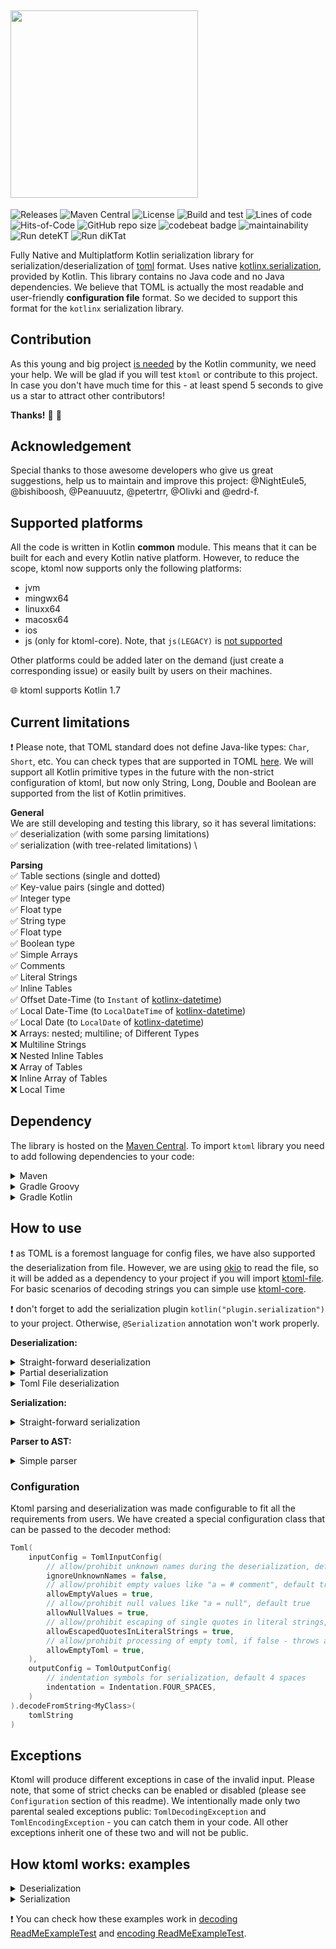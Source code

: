 ## <img src="/ktoml.png" width="300px"/>

![Releases](https://img.shields.io/github/v/release/akuleshov7/ktoml)
![Maven Central](https://img.shields.io/maven-central/v/com.akuleshov7/ktoml-core)
![License](https://img.shields.io/github/license/akuleshov7/ktoml)
![Build and test](https://github.com/akuleshov7/ktoml/actions/workflows/build_and_test.yml/badge.svg?branch=main)
![Lines of code](https://img.shields.io/tokei/lines/github/akuleshov7/ktoml)
![Hits-of-Code](https://hitsofcode.com/github/akuleshov7/ktoml?branch=main)
![GitHub repo size](https://img.shields.io/github/repo-size/akuleshov7/ktoml)
![codebeat badge](https://codebeat.co/badges/0518ea49-71ed-4bfd-8dd3-62da7034eebd)
![maintainability](https://api.codeclimate.com/v1/badges/c75d2d6b0d44cea7aefe/maintainability)
![Run deteKT](https://github.com/akuleshov7/ktoml/actions/workflows/detekt.yml/badge.svg?branch=main)
![Run diKTat](https://github.com/akuleshov7/ktoml/actions/workflows/diktat.yml/badge.svg?branch=main)

Fully Native and Multiplatform Kotlin serialization library for serialization/deserialization of [toml](https://toml.io/en/) format.
Uses native [kotlinx.serialization](https://github.com/Kotlin/kotlinx.serialization), provided by Kotlin. This library contains no Java code and no Java dependencies.
We believe that TOML is actually the most readable and user-friendly **configuration file** format.
So we decided to support this format for the `kotlinx` serialization library.

## Contribution
As this young and big project [is needed](https://github.com/Kotlin/kotlinx.serialization/issues/1092) by the Kotlin community, we need your help.
We will be glad if you will test `ktoml` or contribute to this project.
In case you don't have much time for this - at least spend 5 seconds to give us a star to attract other contributors!

**Thanks!** :pray: :partying_face:

## Acknowledgement
Special thanks to those awesome developers who give us great suggestions, help us to maintain and improve this project:
@NightEule5, @bishiboosh, @Peanuuutz, @petertrr, @Olivki and @edrd-f.

## Supported platforms
All the code is written in Kotlin **common** module. This means that it can be built for each and every Kotlin native platform.
However, to reduce the scope, ktoml now supports only the following platforms:
- jvm
- mingwx64
- linuxx64
- macosx64
- ios
- js (only for ktoml-core). Note, that `js(LEGACY)` is [not supported](https://github.com/Kotlin/kotlinx.serialization/issues/1448)

Other platforms could be added later on the demand (just create a corresponding issue) or easily built by users on their machines.

:globe_with_meridians: ktoml supports Kotlin 1.7

## Current limitations
:heavy_exclamation_mark: Please note, that TOML standard does not define Java-like types: `Char`, `Short`, etc.
You can check types that are supported in TOML [here](https://toml.io/en/v1.0.0#string).
We will support all Kotlin primitive types in the future with the non-strict configuration of ktoml, but now
only String, Long, Double and Boolean are supported from the list of Kotlin primitives.

**General** \
We are still developing and testing this library, so it has several limitations: \
:white_check_mark: deserialization (with some parsing limitations) \
:white_check_mark: serialization (with tree-related limitations) \

**Parsing** \
:white_check_mark: Table sections (single and dotted) \
:white_check_mark: Key-value pairs (single and dotted) \
:white_check_mark: Integer type \
:white_check_mark: Float type \
:white_check_mark: String type \
:white_check_mark: Float type \
:white_check_mark: Boolean type \
:white_check_mark: Simple Arrays \
:white_check_mark: Comments \
:white_check_mark: Literal Strings \
:white_check_mark: Inline Tables \
:white_check_mark: Offset Date-Time (to `Instant` of [kotlinx-datetime](https://github.com/Kotlin/kotlinx-datetime)) \
:white_check_mark: Local Date-Time (to `LocalDateTime` of [kotlinx-datetime](https://github.com/Kotlin/kotlinx-datetime)) \
:white_check_mark: Local Date (to `LocalDate` of [kotlinx-datetime](https://github.com/Kotlin/kotlinx-datetime)) \
:x: Arrays: nested; multiline; of Different Types \
:x: Multiline Strings \
:x: Nested Inline Tables \
:x: Array of Tables \
:x: Inline Array of Tables \
:x: Local Time

## Dependency
The library is hosted on the [Maven Central](https://search.maven.org/artifact/com.akuleshov7/ktoml-core).
To import `ktoml` library you need to add following dependencies to your code:
<details>
<summary>Maven</summary>

```pom
<dependency>
  <groupId>com.akuleshov7</groupId>
  <artifactId>ktoml-core</artifactId>
  <version>0.3.0</version>
</dependency>
<dependency>
  <groupId>com.akuleshov7</groupId>
  <artifactId>ktoml-file</artifactId>
  <version>0.3.0</version>
</dependency>
```
</details>

<details>
<summary>Gradle Groovy</summary>

```groovy
implementation 'com.akuleshov7:ktoml-core:0.3.0'
implementation 'com.akuleshov7:ktoml-file:0.3.0'
```
</details>

<details>
<summary>Gradle Kotlin</summary>

```kotlin
implementation("com.akuleshov7:ktoml-core:0.3.0")
implementation("com.akuleshov7:ktoml-file:0.3.0")
```
</details>

## How to use
:heavy_exclamation_mark: as TOML is a foremost language for config files, we have also supported the deserialization from file.
However, we are using [okio](https://github.com/square/okio) to read the file, so it will be added as a dependency to your
project if you will import [ktoml-file](https://search.maven.org/artifact/com.akuleshov7/ktoml-file).
For basic scenarios of decoding strings you can simple use [ktoml-core](https://search.maven.org/artifact/com.akuleshov7/ktoml-core).

:heavy_exclamation_mark: don't forget to add the serialization plugin `kotlin("plugin.serialization")` to your project.
Otherwise, `@Serialization` annotation won't work properly.

**Deserialization:**
<details>
<summary>Straight-forward deserialization</summary>

```kotlin
// add extensions from 'kotlinx' lib to your project:
import kotlinx.serialization.decodeFromString
import kotlinx.serialization.serializer
// add com.akuleshov7:ktoml-core to your project:
import com.akuleshov7.ktoml.deserialize

@Serializable
data class MyClass(/* your fields */)

// to deserialize toml input in a string format (separated by newlines '\n')
// no need to provide serializer() explicitly if you will use extension method from
// <kotlinx.serialization.decodeFromString>
val resultFromString = Toml.decodeFromString<MyClass>(/* string with a toml input */)
val resultFromList = Toml.decodeFromString<MyClass>(serializer(), /* list with lines of strings with a toml input */)
```
</details>

<details>
<summary>Partial deserialization</summary>

Partial Deserialization can be useful when you would like to deserialize only **one single** table and you do not want
to reproduce whole object structure in your code.

```kotlin
// If you need to deserialize only some part of the toml - provide the full name of the toml table. 
// The deserializer will work only with this table and it's children.
// For example if you have the following toml, but you want only to decode [c.d.e.f] table: 
// [a]
//   b = 1
// [c.d.e.f]
//   d = "5"

val result = Toml.partiallyDecodeFromString<MyClassOnlyForTable>(serializer(), /* string with a toml input */, "c.d.e.f")
val result = Toml.partiallyDecodeFromString<MyClassOnlyForTable>(serializer(), /* list with toml strings */, "c.d.e.f")
```
</details>

<details>
<summary>Toml File deserialization</summary>

```kotlin
// add com.akuleshov7:ktoml-file to your project
import com.akuleshov7.ktoml.file

val resultFromString = TomlFileReader.decodeFromFile<MyClass>(serializer(), /* file path to toml file */)
val resultFromList = TomlFileReader.partiallyDecodeFromFile<MyClass>(serializer(),  /* file path to toml file */, /* table name */)
```
</details>

**Serialization:**
<details>
<summary>Straight-forward serialization</summary>
TBD
</details>

**Parser to AST:**
<details>
<summary>Simple parser</summary>

```kotlin
import com.akuleshov7.ktoml.parsers.TomlParser
import com.akuleshov7.ktoml.TomlConfig
/* ========= */
var tomlAST = TomlParser(TomlInputConfig()).parseStringsToTomlTree(/* list with toml strings */)
tomlAST = TomlParser(TomlInputConfig()).parseString(/* the string that you want to parse */)
tomlAST.prettyPrint()
```
</details>

### Configuration
Ktoml parsing and deserialization was made configurable to fit all the requirements from users. We have created a
special configuration class that can be passed to the decoder method:

```kotlin
Toml(
    inputConfig = TomlInputConfig(
        // allow/prohibit unknown names during the deserialization, default false
        ignoreUnknownNames = false,
        // allow/prohibit empty values like "a = # comment", default true
        allowEmptyValues = true,
        // allow/prohibit null values like "a = null", default true
        allowNullValues = true,
        // allow/prohibit escaping of single quotes in literal strings, default true
        allowEscapedQuotesInLiteralStrings = true,
        // allow/prohibit processing of empty toml, if false - throws an InternalDecodingException exception, default is true
        allowEmptyToml = true,
    ),
    outputConfig = TomlOutputConfig(
        // indentation symbols for serialization, default 4 spaces
        indentation = Indentation.FOUR_SPACES,
    )
).decodeFromString<MyClass>(
    tomlString
)
```

## Exceptions
Ktoml will produce different exceptions in case of the invalid input. Please note, that some of strict checks can be enabled or disabled (please see
`Configuration` section of this readme). We intentionally made only two parental sealed exceptions public:
`TomlDecodingException` and `TomlEncodingException` - you can catch them in your code. All other exceptions inherit one of these two and will not be public.

## How ktoml works: examples

<details>
<summary>Deserialization</summary>
This tool natively deserializes toml expressions using native Kotlin compiler plug-in and [kotlinx.serialization](https://github.com/Kotlin/kotlinx.serialization/blob/master/docs/serialization-guide.md). \

The following example:
```toml
someBooleanProperty = true
# inline tables in gradle 'libs.versions.toml' notation
gradle-libs-like-property = { id = "org.jetbrains.kotlin.jvm", version.ref = "kotlin" }

[table1]
# it can be null or nil, but don't forget to mark it with '?' in the codes
# keep in mind, that null is prohibited by TOML spec, but it is very important in Kotlin
# see allowNullValues for a more strict enforcement of the TOML spec
property1 = null
property2 = 6
# check property3 in Table1 below. As it has the default value, it is not required and can be not provided 
 
[table2]
someNumber = 5
   [table2."akuleshov7.com"]
       name = 'this is a "literal" string'
       # empty lists are also supported
       configurationList = ["a",  "b",  "c", null]

# such redeclaration of table2
# is prohibited in toml specification;
# but ktoml is allowing it in non-strict mode: 
[table2]       
otherNumber = 5.56

```

can be deserialized to `MyClass`:
```kotlin
@Serializable
data class MyClass(
    val someBooleanProperty: Boolean,
    val table1: Table1,
    val table2: Table2,
   @SerialName("gradle-libs-like-property")
   val kotlinJvm: GradlePlugin
)

@Serializable
data class Table1(
    // nullable values, from toml you can pass null/nil/empty value to this kind of a field
    val property1: Long?,
    // please note, that according to the specification of toml integer values should be represented with Long
    val property2: Long,
    // no need to pass this value as it has the default value and is NOT REQUIRED
    val property3: Long = 5
)

@Serializable
data class Table2(
    val someNumber: Long,
    @SerialName("akuleshov7.com")
    val inlineTable: InlineTable,
    val otherNumber: Double
)

@Serializable
data class GradlePlugin(val id: String, val version: Version)

@Serializable
data class Version(val ref: String)

```

with the following code:
```kotlin
Toml.decodeFromString<MyClass>(/* your toml string */)
```

Translation of the example above to json-terminology:

```json
{
  "someBooleanProperty": true,
  "table1": {
    "property1": 5,
    "property2": 5
  },
  "table2": {
    "someNumber": 5,
    "akuleshov7.com": {
      "name": "my name",
      "configurationList": [
        "a",
        "b",
        "c"
      ],
      "otherNumber": 5.56
    }
  },
  "gradle-libs-like-property": {
    "id": "org.jetbrains.kotlin.jvm",
    "version": {
      "ref": "kotlin"
    }
  }
}
``` 
</details>

<details>
<summary>Serialization</summary>
</details>

:heavy_exclamation_mark: You can check how these examples work in [decoding ReadMeExampleTest](https://github.com/akuleshov7/ktoml/blob/main/ktoml-core/src/commonTest/kotlin/com/akuleshov7/ktoml/decoders/ReadMeExampleTest.kt) and [encoding ReadMeExampleTest](https://github.com/akuleshov7/ktoml/blob/main/ktoml-core/src/commonTest/kotlin/com/akuleshov7/ktoml/encoders/ReadMeExampleTest.kt).
